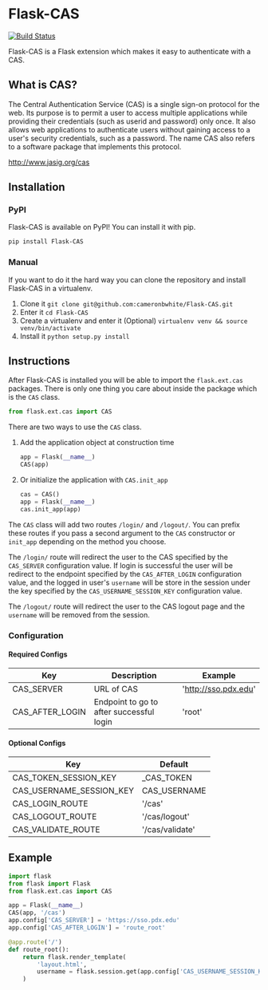 Flask-CAS
=========

[![Build Status](https://travis-ci.org/cameronbwhite/Flask-CAS.png?branch=master)](https://travis-ci.org/cameronbwhite/Flask-CAS)

Flask-CAS is a Flask extension which makes it easy to
authenticate with a CAS.

## What is CAS? ##

The Central Authentication Service (CAS) is a single sign-on 
protocol for the web. Its purpose is to permit a user to access 
multiple applications while providing their credentials (such as 
userid and password) only once. It also allows web applications 
to authenticate users without gaining access to a user's security 
credentials, such as a password. The name CAS also refers to a 
software package that implements this protocol. 

http://www.jasig.org/cas

## Installation ##

### PyPI ###

Flask-CAS is available on PyPI! You can install it with pip.

```sh
pip install Flask-CAS
```

### Manual ###

If you want to do it the hard way you can clone the repository and
install Flask-CAS in a virtualenv. 

1. Clone it `git clone git@github.com:cameronbwhite/Flask-CAS.git`
2. Enter it `cd Flask-CAS`
3. Create a virtualenv and enter it (Optional) `virtualenv venv && source venv/bin/activate`
4. Install it `python setup.py install`

## Instructions ##

After Flask-CAS is installed you will be able to import the `flask.ext.cas`
packages. There is only one thing you care about inside the package
which is the `CAS` class.

```python
from flask.ext.cas import CAS
```

There are two ways to use the `CAS` class.

1. Add the application object at construction time

    ```python
    app = Flask(__name__)
    CAS(app)
    ```

2. Or initialize the application with `CAS.init_app`

    ```python
    cas = CAS()
    app = Flask(__name__)
    cas.init_app(app)
    ```

The `CAS` class will add two routes `/login/` and `/logout/`. You can
prefix these routes if you pass a second argument to the `CAS`
constructor or `init_app` depending on the method you choose.

The `/login/` route will redirect the user to the CAS specified by the
`CAS_SERVER` configuration value. If login is successful the user will
be redirect to the endpoint specified by the `CAS_AFTER_LOGIN`
configuration value, and the logged in user's `username` will be store 
in the session under the key specified by the `CAS_USERNAME_SESSION_KEY` 
configuration value.

The `/logout/` route will redirect the user to the CAS logout page and
the `username` will be removed from the session.

### Configuration ###

#### Required Configs ####

|Key             | Description                              | Example              |
|----------------|------------------------------------------|----------------------|
|CAS_SERVER      | URL of CAS                               | 'http://sso.pdx.edu' |  
|CAS_AFTER_LOGIN | Endpoint to go to after successful login | 'root'               |

#### Optional Configs ####

|Key                      | Default        |
|-------------------------|----------------|
|CAS_TOKEN_SESSION_KEY    | _CAS_TOKEN     |
|CAS_USERNAME_SESSION_KEY | CAS_USERNAME   |
|CAS_LOGIN_ROUTE          | '/cas'         |
|CAS_LOGOUT_ROUTE         | '/cas/logout'  |
|CAS_VALIDATE_ROUTE       | '/cas/validate'|

## Example ##

```python
import flask
from flask import Flask
from flask.ext.cas import CAS

app = Flask(__name__)
CAS(app, '/cas')
app.config['CAS_SERVER'] = 'https://sso.pdx.edu' 
app.config['CAS_AFTER_LOGIN'] = 'route_root'

@app.route('/')
def route_root():
    return flask.render_template(
        'layout.html',
        username = flask.session.get(app.config['CAS_USERNAME_SESSION_KEY'], None),
    )
```
